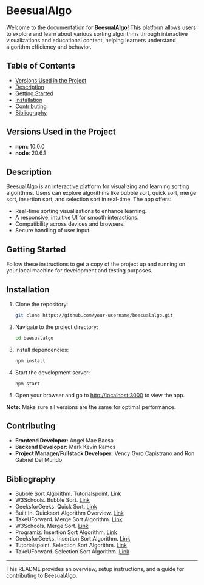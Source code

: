 
# BeesualAlgo

Welcome to the documentation for **BeesualAlgo**! This platform allows users to explore and learn about various sorting algorithms through interactive visualizations and educational content, helping learners understand algorithm efficiency and behavior.

## Table of Contents
- [Versions Used in the Project](#versions-used-in-the-project)
- [Description](#description)
- [Getting Started](#getting-started)
- [Installation](#installation)
- [Contributing](#contributing)
- [Bibliography](#bibliography)

## Versions Used in the Project
- **npm**: 10.0.0
- **node**: 20.6.1

## Description

BeesualAlgo is an interactive platform for visualizing and learning sorting algorithms. Users can explore algorithms like bubble sort, quick sort, merge sort, insertion sort, and selection sort in real-time. The app offers:

- Real-time sorting visualizations to enhance learning.
- A responsive, intuitive UI for smooth interactions.
- Compatibility across devices and browsers.
- Secure handling of user input.

## Getting Started

Follow these instructions to get a copy of the project up and running on your local machine for development and testing purposes.

## Installation

1. Clone the repository:
   ```bash
   git clone https://github.com/your-username/beesualalgo.git
   ```
2. Navigate to the project directory:
   ```bash
   cd beesualalgo
   ```
3. Install dependencies:
   ```bash
   npm install
   ```

4. Start the development server:
   ```bash
   npm start
   ```

5. Open your browser and go to [http://localhost:3000](http://localhost:3000) to view the app.

**Note:** Make sure all versions are the same for optimal performance.

## Contributing

- **Frontend Developer:** Angel Mae Bacsa
- **Backend Developer:** Mark Kevin Ramos
- **Project Manager/Fullstack Developer:** Vency Gyro Capistrano and Ron Gabriel Del Mundo

## Bibliography

- Bubble Sort Algorithm. Tutorialspoint. [Link](https://www.tutorialspoint.com/data_structures_algorithms/bubble_sort_algorithm.htm)
- W3Schools. Bubble Sort. [Link](https://www.w3schools.com/dsa/dsa_algo_bubblesort.php)
- GeeksforGeeks. Quick Sort. [Link](https://www.geeksforgeeks.org/quick-sort-algorithm/)
- Built In. Quicksort Algorithm Overview. [Link](https://builtin.com/articles/quicksort)
- TakeUForward. Merge Sort Algorithm. [Link](https://takeuforward.org/data-structure/merge-sort-algorithm/)
- W3Schools. Merge Sort. [Link](https://www.w3schools.com/dsa/dsa_algo_mergesort.php)
- Programiz. Insertion Sort Algorithm. [Link](https://www.programiz.com/dsa/insertion-sort)
- GeeksforGeeks. Insertion Sort Algorithm. [Link](https://www.geeksforgeeks.org/insertion-sort-algorithm/)
- Tutorialspoint. Selection Sort Algorithm. [Link](https://www.tutorialspoint.com/data_structures_algorithms/selection_sort_algorithm.htm)
- TakeUForward. Selection Sort Algorithm. [Link](https://takeuforward.org/sorting/selection-sort-algorithm/)

---

This README provides an overview, setup instructions, and a guide for contributing to BeesualAlgo.

